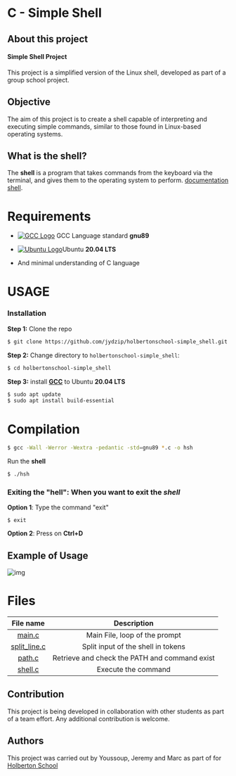 # C - Simple Shell

## About this project
#### Simple Shell Project
This project is a simplified version of the Linux shell, developed as part of a group school project.

## Objective
The aim of this project is to create a shell capable of interpreting and executing simple commands, similar to those found in Linux-based operating systems.

## What is the shell?
The **shell** is a program that takes commands from the keyboard via the terminal, and gives them to the operating system to perform. [documentation shell](https://www.geeksforgeeks.org/introduction-linux-shell-shell-scripting/).

# Requirements
- [![GCC Logo](https://cdn.discordapp.com/attachments/1227887926935945216/1231344477428256868/images.png?ex=66369de8&is=662428e8&hm=f403c03b5f313bc107a1f44877011f7ebc46a605cb7e15370582f4a30ba2271c&)](https://gcc.gnu.org/) GCC Language standard **gnu89**

- [![Ubuntu Logo](https://cdn.discordapp.com/attachments/1227887926935945216/1231344200226836561/2048px-Logo-ubuntu_cof-orange-hex.svg.png?ex=66369da6&is=662428a6&hm=048e469c3d03d9076c91f408e514c20aaba94d72d499e7ee8a8eef87364ff63d& )](https://releases.ubuntu.com/focal/)Ubuntu **20.04 LTS**

- And minimal understanding of C language

# USAGE
### Installation
**Step 1:** Clone the repo
```bash
$ git clone https://github.com/jydzip/holbertonschool-simple_shell.git
```
**Step 2:** Change directory to `holbertonschool-simple_shell`:
``` bash 
$ cd holbertonschool-simple_shell
```
**Step 3:** install **[GCC](https://www.cherryservers.com/blog/how-to-install-gcc-on-ubuntu#what-is-gcc)** to Ubuntu
**20.04 LTS**
```bash
$ sudo apt update
$ sudo apt install build-essential
```


# Compilation
```bash
$ gcc -Wall -Werror -Wextra -pedantic -std=gnu89 *.c -o hsh
```
Run the **shell**
```bash
$ ./hsh
```
### Exiting the "hell": When  you want to exit the *shell*
**Option 1**: Type the command "exit"
```
$ exit
```
**Option 2**: Press on **Ctrl+D**

## Example of Usage
![img](https://cdn.discordapp.com/attachments/1210604243225026591/1232062330037211187/image.png?ex=662816f6&is=6626c576&hm=1e53ff557cb842fc8cfe9780ceb17ef28498f16130d79ed67deee6db31fc6727&)


# Files
| File name | Description |
| :---------------: |:---------------:|
| [main.c](https://github.com/jydzip/holbertonschool-simple_shell/blob/main/main.c) | Main File, loop of the prompt |
| [split_line.c](https://github.com/jydzip/holbertonschool-simple_shell/blob/main/split_line.c) | Split input of the shell in tokens |
| [path.c](https://github.com/jydzip/holbertonschool-simple_shell/blob/main/path.c) | Retrieve and check the PATH and command exist |
| [shell.c](https://github.com/jydzip/holbertonschool-simple_shell/blob/main/shell.c) | Execute the command |

## Contribution
This project is being developed in collaboration with other students as part of a team effort. Any additional contribution is welcome.

## Authors
This project was carried out by Youssoup, Jeremy and Marc as part of for [Holberton School](https://www.holbertonschool.fr/)
